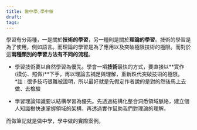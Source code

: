 ```yaml
---
title: 做中學,學中做
draft: 
tags:
---
```

學習有分兩種，一是關於**技術的學習**，另一種則是關於**理論的學習**。技術的學習是為了使用，例如語言。而理論的學習是為了應用以及突破極限技術的極限。而對於這**兩種類別的學習方法有不同的流程**。

- 學習技術要以自然學習為優先。學會一項**技術**最快的方式，要直接以**實作(模仿、照做)**下手，再以理論去補足與理解，重新跌代突破技術的極限。  
    *註 : 很多技巧很難被證明，所以最好就是先假定作者說的是對的然後馬上去做、去檢驗
    

- 學習理論知識要以結構學習為優先。先透過結構化整合洞悉領域脈絡，建立個人知識樹快速掌握領域的架構，再透過實作幫助我們對理論的理解。
    

而做筆記就是做中學，學中做的實際案例。